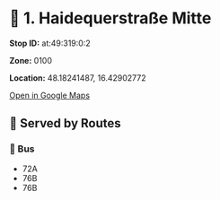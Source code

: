 # 🚉 1. Haidequerstraße Mitte


**Stop ID:** at:49:319:0:2

**Zone:** 0100

**Location:** 48.18241487, 16.42902772

[Open in Google Maps](https://www.google.com/maps?q=48.18241487,16.42902772)

## 🚆 Served by Routes

### 🚌 Bus
- 72A
- 76B
- 76B